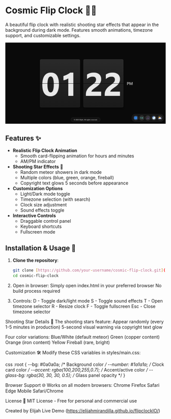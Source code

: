 # Cosmic Flip Clock 🌌⏰

A beautiful flip clock with realistic shooting star effects that appear in the background during dark mode. Features smooth animations, timezone support, and customizable settings.

![Screenshot of Cosmic Flip Clock](/flipclockIO.png)

## Features ✨

- **Realistic Flip Clock Animation**
  - Smooth card-flipping animation for hours and minutes
  - AM/PM indicator
- **Shooting Star Effects** 🌠
  - Random meteor showers in dark mode
  - Multiple colors (blue, green, orange, fireball)
  - Copyright text glows 5 seconds before appearance
- **Customization Options**
  - Light/Dark mode toggle
  - Timezone selection (with search)
  - Clock size adjustment
  - Sound effects toggle
- **Interactive Controls**
  - Draggable control panel
  - Keyboard shortcuts
  - Fullscreen mode

## Installation & Usage 🚀

1. **Clone the repository**:
   ```bash
   git clone [https://github.com/your-username/cosmic-flip-clock.git](https://github.com/elijahmirandilla/flipclockIO)
   cd cosmic-flip-clock

2. Open in browser:
Simply open index.html in your preferred browser
No build process required


3. Controls:
D - Toggle dark/light mode
S - Toggle sound effects
T - Open timezone selector
R - Resize clock
F - Toggle fullscreen
Esc - Close timezone selector


Shooting Star Details 🌠
The shooting stars feature:
Appear randomly (every 1-5 minutes in production)
5-second visual warning via copyright text glow

Four color variations:
Blue/White (default meteor)
Green (copper content)
Orange (iron content)
Yellow Fireball (rare, bright)


Customization 🛠️
Modify these CSS variables in styles/main.css:

css
:root {
  --bg: #0a0a0a;               /* Background color */
  --number: #1a1a1a;           /* Clock card color */
  --accent: rgba(100,200,255,0.7);  /* Accent/active color */
  --glass-bg: rgba(30, 30, 30, 0.5); /* Glass panel opacity */
}

Browser Support 🌐
Works on all modern browsers:
Chrome
Firefox
Safari
Edge
Mobile Safari/Chrome

License 📄
MIT License - Free for personal and commercial use

Created by Elijah
Live Demo (https://elijahmirandilla.github.io/flipclockIO/)
